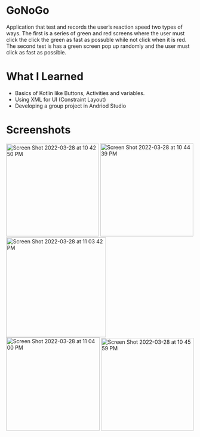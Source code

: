 # GoNoGo
Application that test and records the user’s reaction speed two types of ways. The first is a series of green and red screens where the user must click the click the green as fast as possuble while not click when it is red. The second test is has a green screen pop up randomly and the user must click as fast as possible.

# What I Learned
- Basics of Kotlin like Buttons, Activities and variables.
- Using XML for UI (Constraint Layout)
- Developing a group project in Andriod Studio

# Screenshots

<img width="248" alt="Screen Shot 2022-03-28 at 10 42 50 PM" src="https://user-images.githubusercontent.com/71102542/160525950-5e809e1c-988b-42bb-ab3b-76873b579c7a.png">

<img width="249" alt="Screen Shot 2022-03-28 at 10 44 39 PM" src="https://user-images.githubusercontent.com/71102542/160526003-68c8b5c5-d45e-4a2e-8639-d554cf181950.png">

<img width="267" alt="Screen Shot 2022-03-28 at 11 03 42 PM" src="https://user-images.githubusercontent.com/71102542/160526055-33afa2aa-5ef6-4b5e-84d6-a6175d145e36.png">
<img width="250" alt="Screen Shot 2022-03-28 at 11 04 00 PM" src="https://user-images.githubusercontent.com/71102542/160526078-7b55ac8b-4c18-48ae-a9fd-1ef78b264045.png">

<img width="248" alt="Screen Shot 2022-03-28 at 10 45 59 PM" src="https://user-images.githubusercontent.com/71102542/160526087-eb7de16e-0125-4ffb-891a-98bfdd55a26d.png">
